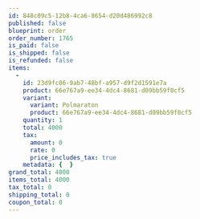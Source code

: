 ```yaml
---
id: 848c09c5-12b8-4ca6-8654-d20d486992c8
published: false
blueprint: order
order_number: 1765
is_paid: false
is_shipped: false
is_refunded: false
items:
  -
    id: 23d9fc06-9ab7-48bf-a957-d9f2d1591e7a
    product: 66e767a9-ee34-4dc4-8681-d09bb59f0cf5
    variant:
      variant: Polmaraton
      product: 66e767a9-ee34-4dc4-8681-d09bb59f0cf5
    quantity: 1
    total: 4000
    tax:
      amount: 0
      rate: 0
      price_includes_tax: true
    metadata: {  }
grand_total: 4000
items_total: 4000
tax_total: 0
shipping_total: 0
coupon_total: 0
---
```

